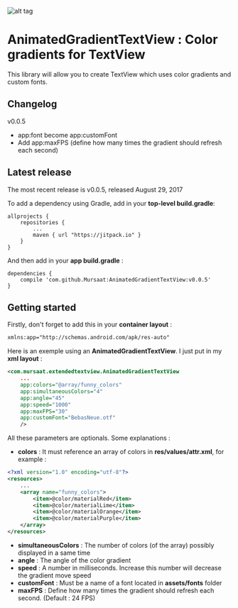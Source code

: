![alt tag](https://cloud.githubusercontent.com/assets/12541829/19215982/51424130-8dad-11e6-8a5f-e92652e4ce2b.gif)

AnimatedGradientTextView : Color gradients for TextView
=======================================================

This library will allow you to create TextView which uses color gradients and custom fonts.

Changelog
---------

v0.0.5
* app:font become app:customFont
* Add app:maxFPS (define how many times the gradient should refresh each second)

Latest release
---------------

The most recent release is v0.0.5, released August 29, 2017

To add a dependency using Gradle, add in your **top-level build.gradle**:
```
allprojects {
	repositories {
		...
		maven { url "https://jitpack.io" }
	}
}
```

And then add in your **app build.gradle** :
```
dependencies {
	compile 'com.github.Mursaat:AnimatedGradientTextView:v0.0.5'
}
```

Getting started
---------------
 
Firstly, don't forget to add this in your **container layout** :
```xml
xmlns:app="http://schemas.android.com/apk/res-auto"
```

Here is an exemple using an **AnimatedGradientTextView**. I just put in my **xml layout** :
```xml
<com.mursaat.extendedtextview.AnimatedGradientTextView
	...
	app:colors="@array/funny_colors"
	app:simultaneousColors="4"
	app:angle="45"
	app:speed="1000"
	app:maxFPS="30"
	app:customFont="BebasNeue.otf" 
	/>
```


All these parameters are optionals. Some explanations :
* **colors** : It must reference an array of colors in **res/values/attr.xml**, for example :
```xml
<?xml version="1.0" encoding="utf-8"?>
<resources>
	...
    <array name="funny_colors">
        <item>@color/materialRed</item>
        <item>@color/materialLime</item>
        <item>@color/materialOrange</item>
        <item>@color/materialPurple</item>
    </array>
</resources>
```

* **simultaneousColors** : The number of colors (of the array) possibly displayed in a same time
* **angle** : The angle of the color gradient
* **speed** : A number in milliseconds. Increase this number will decrease the gradient move speed
* **customFont** : Must be a name of a font located in **assets/fonts** folder
* **maxFPS** : Define how many times the gradient should refresh each second. (Default : 24 FPS)
